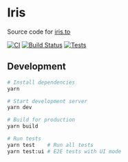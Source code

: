 # Iris

Source code for [iris.to](https://iris.to)

[![CI](https://github.com/irislib/iris-client/actions/workflows/ci.yml/badge.svg)](https://github.com/irislib/iris-client/actions/workflows/ci.yml)
[![Build Status](https://github.com/irislib/iris-client/actions/workflows/ci.yml/badge.svg?branch=main&event=push)](https://github.com/irislib/iris-client/actions/workflows/ci.yml)
[![Tests](https://github.com/irislib/iris-client/actions/workflows/ci.yml/badge.svg?branch=main&event=push&label=tests)](https://github.com/irislib/iris-client/actions/workflows/ci.yml)

## Development

```bash
# Install dependencies
yarn

# Start development server
yarn dev

# Build for production
yarn build

# Run tests
yarn test    # Run all tests
yarn test:ui # E2E tests with UI mode
```
